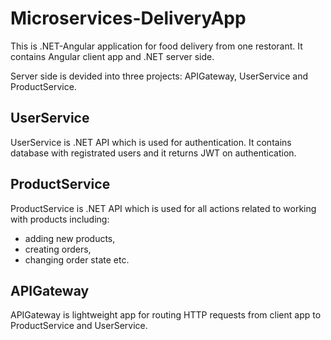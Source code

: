 # Microservices-DeliveryApp

This is .NET-Angular application for food delivery from one restorant. It contains Angular client app and .NET server side. 

Server side is devided into three projects: APIGateway, UserService and ProductService.

## UserService

UserService is .NET API which is used for authentication. 
It contains database with registrated users and it returns JWT on authentication. 

## ProductService

ProductService is .NET API which is used for all actions related to working with products including:
- adding new products,
- creating orders,
- changing order state etc. 


## APIGateway

APIGateway is lightweight app for routing HTTP requests from client app to ProductService and UserService.

